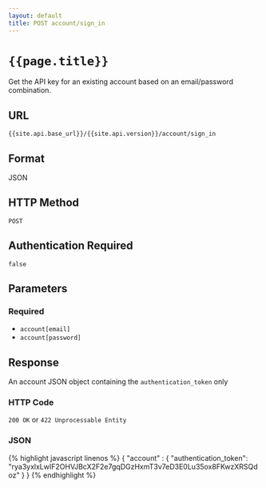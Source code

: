 ```yaml
---
layout: default
title: POST account/sign_in
---
```

# `{{page.title}}`

Get the API key for an existing account based on an email/password combination.

## URL

`{{site.api.base_url}}/{{site.api.version}}/account/sign_in`

## Format

JSON

## HTTP Method

`POST`

## Authentication Required

`false`

## Parameters

### Required

* `account[email]`
* `account[password]`

## Response

An account JSON object containing the `authentication_token` only

### HTTP Code

`200 OK` or `422 Unprocessable Entity`

### JSON

{% highlight javascript linenos %}
{
    "account" : {
      "authentication_token": "rya3yxlxLwIF2OHVJBcX2F2e7gqDGzHxmT3v7eD3E0Lu35ox8FKwzXRSQdoz"
    }
}
{% endhighlight %}